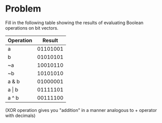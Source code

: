 # Problem

Fill in the following table showing the results of evaluating Boolean operations on bit vectors.

| Operation | Result   |
| --------- | -------- |
| a         | 01101001 |
| b         | 01010101 |
| ~a        | 10010110 |
| ~b        | 10101010 |
| a & b     | 01000001 |
| a \| b    | 01111101 |
| a ^ b     | 00111100 |

(XOR operation gives you "addition" in a manner analogous to + operator with decimals)
